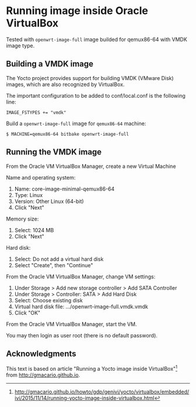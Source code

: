 ﻿# Running image inside Oracle VirtualBox

Tested with `openwrt-image-full` image builded for qemux86-64 with VMDK image type.


## Building a VMDK image

The Yocto project provides support for building VMDK (VMware Disk) images, which are also recognized by VirtualBox.

The important configuration to be added to conf/local.conf is the following line:
```
IMAGE_FSTYPES += "vmdk"
```

Build a `openwrt-image-full` image for `qemux86-64` machine:
```
$ MACHINE=qemux86-64 bitbake openwrt-image-full
```

## Running the VMDK image

From the Oracle VM VirtualBox Manager, create a new Virtual Machine

Name and operating system:
1. Name: core-image-minimal-qemux86-64
2. Type: Linux
3. Version: Other Linux (64-bit)
4. Click "Next"

Memory size:
1. Select: 1024 MB
2. Click "Next"

Hard disk:
1. Select: Do not add a virtual hard disk
2. Select "Create", then "Continue"

From the Oracle VM VirtualBox Manager, change VM settings:
1. Under Storage > Add new storage controller > Add SATA Controller
2. Under Storage > Controller: SATA > Add Hard Disk
3. Select: Choose existing disk
4. Virtual hard disk file: .../openwrt-image-full.vmdk.vmdk
5. Click "OK"

From the Oracle VM VirtualBox Manager, start the VM.

You may then login as user root (there is no default password).


## Acknowledgments

This text is based on article "Running a Yocto image inside VirtualBox"[^1] from http://gmacario.github.io.

[^1]: http://gmacario.github.io/howto/gdp/genivi/yocto/virtualbox/embedded/ivi/2015/11/14/running-yocto-image-inside-virtualbox.html
